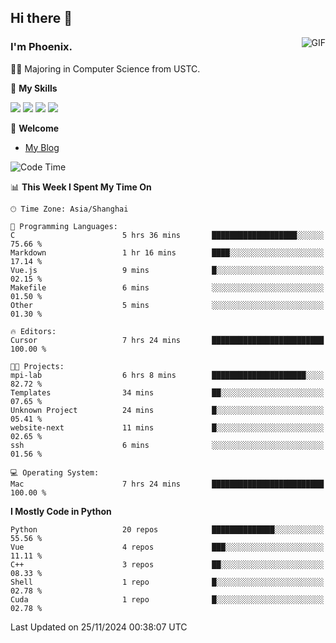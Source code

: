 ## Hi there 👋
<img align="right" alt="GIF" src="https://raw.githubusercontent.com/JoeyBling/JoeyBling/master/pic/pusheencode.gif" />

### I'm Phoenix.

👨‍🎓 Majoring in Computer Science from USTC.

🌟 **My Skills**

![](https://img.shields.io/badge/-Python-3e74a2?style=flat-square&logo=Python&logoColor=fff)
![](https://img.shields.io/badge/-C++-9f62a5?style=flat&logo=cplusplus&logoColor=white)
![](https://img.shields.io/badge/-Linux-185886?style=flat-square&logo=Linux&logoColor=fff)
![](https://img.shields.io/badge/-Rust-ff4136?style=flat-square&logo=Rust&logoColor=fff)

💬 **Welcome**

- [My Blog](https://ysy-phoenix.github.io/)

<!--START_SECTION:waka-->
![Code Time](http://img.shields.io/badge/Code%20Time-983%20hrs%2025%20mins-blue)

📊 **This Week I Spent My Time On** 

```text
🕑︎ Time Zone: Asia/Shanghai

💬 Programming Languages: 
C                        5 hrs 36 mins       ███████████████████░░░░░░   75.66 % 
Markdown                 1 hr 16 mins        ████░░░░░░░░░░░░░░░░░░░░░   17.14 % 
Vue.js                   9 mins              █░░░░░░░░░░░░░░░░░░░░░░░░   02.15 % 
Makefile                 6 mins              ░░░░░░░░░░░░░░░░░░░░░░░░░   01.50 % 
Other                    5 mins              ░░░░░░░░░░░░░░░░░░░░░░░░░   01.30 % 

🔥 Editors: 
Cursor                   7 hrs 24 mins       █████████████████████████   100.00 % 

🐱‍💻 Projects: 
mpi-lab                  6 hrs 8 mins        █████████████████████░░░░   82.72 % 
Templates                34 mins             ██░░░░░░░░░░░░░░░░░░░░░░░   07.65 % 
Unknown Project          24 mins             █░░░░░░░░░░░░░░░░░░░░░░░░   05.41 % 
website-next             11 mins             █░░░░░░░░░░░░░░░░░░░░░░░░   02.65 % 
ssh                      6 mins              ░░░░░░░░░░░░░░░░░░░░░░░░░   01.56 % 

💻 Operating System: 
Mac                      7 hrs 24 mins       █████████████████████████   100.00 % 
```

**I Mostly Code in Python** 

```text
Python                   20 repos            ██████████████░░░░░░░░░░░   55.56 % 
Vue                      4 repos             ███░░░░░░░░░░░░░░░░░░░░░░   11.11 % 
C++                      3 repos             ██░░░░░░░░░░░░░░░░░░░░░░░   08.33 % 
Shell                    1 repo              █░░░░░░░░░░░░░░░░░░░░░░░░   02.78 % 
Cuda                     1 repo              █░░░░░░░░░░░░░░░░░░░░░░░░   02.78 % 
```




 Last Updated on 25/11/2024 00:38:07 UTC
<!--END_SECTION:waka-->

<!--
**ysy-phoenix/ysy-phoenix** is a ✨ _special_ ✨ repository because its `README.md` (this file) appears on your GitHub profile.

Here are some ideas to get you started:

- 🔭 I’m currently working on ...
- 🌱 I’m currently learning ...
- 👯 I’m looking to collaborate on ...
- 🤔 I’m looking for help with ...
- 💬 Ask me about ...
- 📫 How to reach me: ...
- 😄 Pronouns: ...
- ⚡ Fun fact: ...
-->
